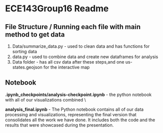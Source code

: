 # ECE143Group16 Readme 

## File Structure / Running each file with main method to get data
1.  Data/summarize_data.py - used to clean data and has functions for sorting data
2. data.py - used to combine data and create new dataframes for analysis
3. Data folder - has all csv data after these steps,and one us-states.geojson for the interactive map

## Notebook
**.ipynb_checkpoints/analysis-checkpoint.ipynb** - the python notebook with all of our visualizations combined \

**analysis_final.ipynb** - The Python notebook contains all of our data processing and visualizations, representing the final version that consolidates all the work we have done. It includes both the code and the results that were showcased during the presentation.




